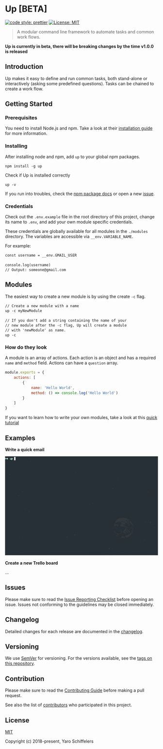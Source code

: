 # Up [BETA] 

[![code style: prettier](https://img.shields.io/badge/code_style-prettier-ff69b4.svg?style=flat-square)](https://github.com/prettier/prettier)
[![License: MIT](https://img.shields.io/badge/License-MIT-yellow.svg)](https://opensource.org/licenses/MIT)

> A modular command line framework to automate tasks and common work flows.

**Up is currently in beta, there will be breaking changes by the time v1.0.0 is released** 

## Introduction 
Up makes it easy to define and run common tasks, both stand-alone or interactively (asking some predefined questions). Tasks can be chained to create a work flow. 

## Getting Started

### Prerequisites

You need to install Node.js and npm. Take a look at their [installation guide](https://www.npmjs.com/get-npm) for more information.

### Installing

After installing node and npm, add ```up``` to your global npm packages. 

```
npm install -g up
```

Check if Up is installed correctly

```
up -v 
```

If you run into troubles, check the [npm package docs](https://docs.npmjs.com/getting-started/installing-npm-packages-globally) or open a new [issue](https://www.github.com/yaroschiffelers/up/blob/master/README.md#issues). 

### Credentials 

Check out the ```.env.example``` file in the root directory of this project, change its name to ```.env```, and add your own module specific credentials. 

These credentials are globally available for all modules in the ```./modules``` directory. The variables are accessible via ```__env.VARIABLE_NAME```. 

For example: 

```node
const username = __env.GMAIL_USER 

console.log(username)
// Output: someone@gmail.com 
``` 

## Modules 

The easiest way to create a new module is by using the create ```-c``` flag. 

```node
// Create a new module with a name 
up -c myNewModule

// If you don't add a string containing the name of your 
// new module after the -c flag, Up will create a module 
// with 'newModule' as name.
up -c 
```

### How do they look 
A module is an array of actions. Each action is an object and has a required ```name``` and ```method``` field. Actions can have a ```question``` array. 

```js
module.exports = {
    actions: [
        {
            name: 'Hello World',
            method: () => console.log('Hello World')
        }
    ]
}
``` 

If you want to learn how to write your own modules, take a look at this [quick tutorial](./writing-modules.md)

## Examples
**Write a quick email**

![](./media/up-quick-email.gif)

**Create a new Trello board** 

... 

## Issues

Please make sure to read the [Issue Reporting Checklist](https://github.com/yaroschiffelers/up/blob/dev/.github/CONTRIBUTING.md#issue-reporting-guidelines) before opening an issue. Issues not conforming to the guidelines may be closed immediately.

## Changelog

Detailed changes for each release are documented in the [changelog](https://github.com/yaroschiffelers/up/blob/dev/CHANGELOG.md).

## Versioning

We use [SemVer](http://semver.org/) for versioning. For the versions available, see the [tags on this repository](https://github.com/your/project/tags). 

## Contribution

Please make sure to read the [Contributing Guide](https://github.com/yaroschiffelers/up/blob/dev/.github/CONTRIBUTING.md) before making a pull request.

See also the list of [contributors](https://github.com/yaroschiffelers/up/contributors) who participated in this project.

## License

[MIT](http://opensource.org/licenses/MIT)

Copyright (c) 2018-present, Yaro Schiffelers
